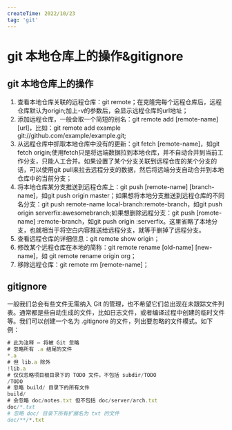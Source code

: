 ```yaml
---
createTime: 2022/10/23
tag: 'git'
---
```

# git 本地仓库上的操作&gitignore

## git 本地仓库上的操作

1. 查看本地仓库关联的远程仓库：git remote；在克隆完每个远程仓库后，远程仓库默认为origin;加上-v的参数后，会显示远程仓库的url地址；
1. 添加远程仓库，一般会取一个简短的别名：git remote add [remote-name] [url]，比如：git remote add example git://github.com/example/example.git;
1. 从远程仓库中抓取本地仓库中没有的更新：git fetch [remote-name]，如git fetch origin;使用fetch只是将远端数据拉到本地仓库，并不自动合并到当前工作分支，只能人工合并。如果设置了某个分支关联到远程仓库的某个分支的话，可以使用git pull来拉去远程分支的数据，然后将远端分支自动合并到本地仓库中的当前分支；
1. 将本地仓库某分支推送到远程仓库上：git push [remote-name] [branch-name]，如git push origin master；如果想将本地分支推送到远程仓库的不同名分支：git push remote-name local-branch:remote-branch，如git push origin serverfix:awesomebranch;如果想删除远程分支：git push [romote-name] :remote-branch，如git push origin :serverfix。这里省略了本地分支，也就相当于将空白内容推送给远程分支，就等于删掉了远程分支。
1. 查看远程仓库的详细信息：git remote show origin；
1. 修改某个远程仓库在本地的简称：git remote rename [old-name] [new-name]，如 git remote rename origin org；
1. 移除远程仓库：git remote rm [remote-name]；

## gitignore

一般我们总会有些文件无需纳入 Git 的管理，也不希望它们总出现在未跟踪文件列表。通常都是些自动生成的文件，比如日志文件，或者编译过程中创建的临时文件等。我们可以创建一个名为 .gitignore 的文件，列出要忽略的文件模式。如下例：

```js
# 此为注释 – 将被 Git 忽略
# 忽略所有 .a 结尾的文件
*.a
# 但 lib.a 除外
!lib.a
# 仅仅忽略项目根目录下的 TODO 文件，不包括 subdir/TODO
/TODO
# 忽略 build/ 目录下的所有文件
build/
# 会忽略 doc/notes.txt 但不包括 doc/server/arch.txt
doc/*.txt
# 忽略 doc/ 目录下所有扩展名为 txt 的文件
doc/**/*.txt
```
